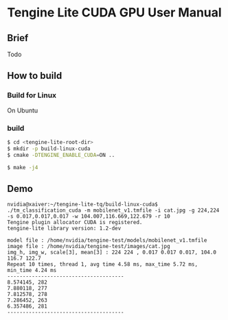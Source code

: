 # Tengine Lite CUDA GPU User Manual

## Brief

Todo

## How to build

### Build for Linux

On Ubuntu

### build
```bash
$ cd <tengine-lite-root-dir>
$ mkdir -p build-linux-cuda
$ cmake -DTENGINE_ENABLE_CUDA=ON ..

$ make -j4
```

## Demo

```
nvidia@xaiver:~/tengine-lite-tq/build-linux-cuda$ ./tm_classification_cuda -m mobilenet_v1.tmfile -i cat.jpg -g 224,224 -s 0.017,0.017,0.017 -w 104.007,116.669,122.679 -r 10
Tengine plugin allocator CUDA is registered.
tengine-lite library version: 1.2-dev

model file : /home/nvidia/tengine-test/models/mobilenet_v1.tmfile
image file : /home/nvidia/tengine-test/images/cat.jpg
img_h, img_w, scale[3], mean[3] : 224 224 , 0.017 0.017 0.017, 104.0 116.7 122.7
Repeat 10 times, thread 1, avg time 4.58 ms, max_time 5.72 ms, min_time 4.24 ms
--------------------------------------
8.574145, 282
7.880118, 277
7.812578, 278
7.286452, 263
6.357486, 281
--------------------------------------
```

